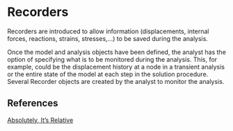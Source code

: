 # Recorders
Recorders are introduced to allow information (displacements, internal forces, reactions, strains, stresses,...) to be saved during the analysis.

Once the model and analysis objects have been defined, the analyst has the option of specifying what is to be monitored during the analysis. This, for example, could be the displacement history at a node in a transient analysis or the entire state of the model at each step in the solution procedure. Several Recorder objects are created by the analyst to monitor the analysis.


## References

[Absolutely, It’s Relative](https://portwooddigital.com/2021/07/05/absolutely-its-relative/)

